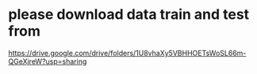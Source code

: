 # please download data train and test from
https://drive.google.com/drive/folders/1U8vhaXy5VBHHOETsWoSL66m-QGeXjreW?usp=sharing
